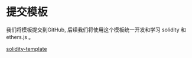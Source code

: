 # 提交模板

我们将模板提交到GitHub, 后续我们将使用这个模板统一开发和学习 solidity 和 ethers.js 。

[solidity-template](https://github.com/luode0320/solidity-template)